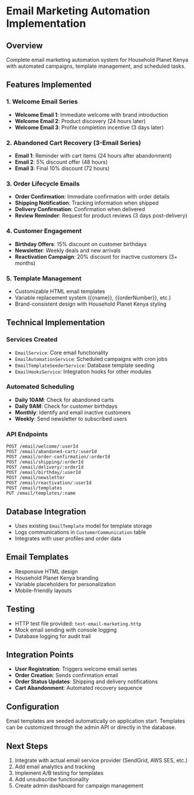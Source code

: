 # Email Marketing Automation Implementation

## Overview
Complete email marketing automation system for Household Planet Kenya with automated campaigns, template management, and scheduled tasks.

## Features Implemented

### 1. Welcome Email Series
- **Welcome Email 1**: Immediate welcome with brand introduction
- **Welcome Email 2**: Product discovery (24 hours later)
- **Welcome Email 3**: Profile completion incentive (3 days later)

### 2. Abandoned Cart Recovery (3-Email Series)
- **Email 1**: Reminder with cart items (24 hours after abandonment)
- **Email 2**: 5% discount offer (48 hours)
- **Email 3**: Final 10% discount (72 hours)

### 3. Order Lifecycle Emails
- **Order Confirmation**: Immediate confirmation with order details
- **Shipping Notification**: Tracking information when shipped
- **Delivery Confirmation**: Confirmation when delivered
- **Review Reminder**: Request for product reviews (3 days post-delivery)

### 4. Customer Engagement
- **Birthday Offers**: 15% discount on customer birthdays
- **Newsletter**: Weekly deals and new arrivals
- **Reactivation Campaign**: 20% discount for inactive customers (3+ months)

### 5. Template Management
- Customizable HTML email templates
- Variable replacement system ({{name}}, {{orderNumber}}, etc.)
- Brand-consistent design with Household Planet Kenya styling

## Technical Implementation

### Services Created
- `EmailService`: Core email functionality
- `EmailAutomationService`: Scheduled campaigns with cron jobs
- `EmailTemplateSeederService`: Database template seeding
- `EmailHooksService`: Integration hooks for other modules

### Automated Scheduling
- **Daily 10AM**: Check for abandoned carts
- **Daily 9AM**: Check for customer birthdays
- **Monthly**: Identify and email inactive customers
- **Weekly**: Send newsletter to subscribed users

### API Endpoints
```
POST /email/welcome/:userId
POST /email/abandoned-cart/:userId
POST /email/order-confirmation/:orderId
POST /email/shipping/:orderId
POST /email/delivery/:orderId
POST /email/birthday/:userId
POST /email/newsletter
POST /email/reactivation/:userId
POST /email/templates
PUT /email/templates/:name
```

## Database Integration
- Uses existing `EmailTemplate` model for template storage
- Logs communications in `CustomerCommunication` table
- Integrates with user profiles and order data

## Email Templates
- Responsive HTML design
- Household Planet Kenya branding
- Variable placeholders for personalization
- Mobile-friendly layouts

## Testing
- HTTP test file provided: `test-email-marketing.http`
- Mock email sending with console logging
- Database logging for audit trail

## Integration Points
- **User Registration**: Triggers welcome email series
- **Order Creation**: Sends confirmation email
- **Order Status Updates**: Shipping and delivery notifications
- **Cart Abandonment**: Automated recovery sequence

## Configuration
Email templates are seeded automatically on application start. Templates can be customized through the admin API or directly in the database.

## Next Steps
1. Integrate with actual email service provider (SendGrid, AWS SES, etc.)
2. Add email analytics and tracking
3. Implement A/B testing for templates
4. Add unsubscribe functionality
5. Create admin dashboard for campaign management